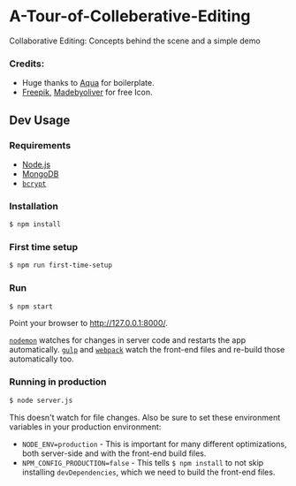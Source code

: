 # A-Tour-of-Colleberative-Editing
Collaborative Editing: Concepts behind the scene and a simple demo

### Credits:
- Huge thanks to [Aqua](https://github.com/jedireza/aqua) for boilerplate.
- [Freepik](http://www.flaticon.com/authors/freepik), [Madebyoliver](http://www.flaticon.com/authors/madebyoliver) for free Icon.

## Dev Usage
### Requirements

- [Node.js](http://nodejs.org/download/)
- [MongoDB](http://www.mongodb.org/downloads)
- [`bcrypt`](https://github.com/ncb000gt/node.bcrypt.js)

### Installation

```bash
$ npm install
```
### First time setup

```bash
$ npm run first-time-setup
```

### Run

```bash
$ npm start
```

Point your browser to http://127.0.0.1:8000/.

[`nodemon`](https://github.com/remy/nodemon) watches for changes in server code
and restarts the app automatically. [`gulp`](https://github.com/gulpjs/gulp) and
[`webpack`](https://github.com/webpack/webpack) watch the front-end files and
re-build those automatically too.

### Running in production

```bash
$ node server.js
```

This doesn't watch for file changes. Also be sure to set
these environment variables in your production environment:

 - `NODE_ENV=production` - This is important for many different optimizations,
   both server-side and with the front-end build files.
 - `NPM_CONFIG_PRODUCTION=false` - This tells `$ npm install` to not skip
   installing `devDependencies`, which we need to build the front-end files.
